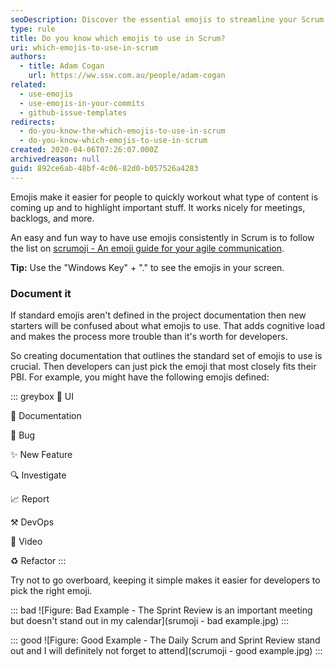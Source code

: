 ```yaml
---
seoDescription: Discover the essential emojis to streamline your Scrum process, boost productivity, and enhance agile communication.
type: rule
title: Do you know which emojis to use in Scrum?
uri: which-emojis-to-use-in-scrum
authors:
  - title: Adam Cogan
    url: https://ww.ssw.com.au/people/adam-cogan
related:
  - use-emojis
  - use-emojis-in-your-commits
  - github-issue-templates
redirects:
  - do-you-know-the-which-emojis-to-use-in-scrum
  - do-you-know-which-emojis-to-use-in-scrum
created: 2020-04-06T07:26:07.000Z
archivedreason: null
guid: 892ce6ab-48bf-4c06-82d0-b057526a4283
---
```


Emojis make it easier for people to quickly workout what type of content is coming up and to highlight important stuff. It works nicely for meetings, backlogs, and more.

<!--endintro-->

An easy and fun way to have use emojis consistently in Scrum is to follow the list on [scrumoji - An emoji guide for your agile communication](https://www.scrumoji.org/).

**Tip:** Use the "Windows Key" + "." to see the emojis in your screen.

### Document it

If standard emojis aren't defined in the project documentation then new starters will be confused about what emojis to use. That adds cognitive load and makes the process more trouble than it's worth for developers.

So creating documentation that outlines the standard set of emojis to use is crucial. Then developers can just pick the emoji that most closely fits their PBI. For example, you might have the following emojis defined:

::: greybox
💄 UI

📃 Documentation

🐛 Bug

✨ New Feature

🔍 Investigate

📈 Report

⚒️ DevOps

🎥 Video

♻️ Refactor
:::

Try not to go overboard, keeping it simple makes it easier for developers to pick the right emoji.

::: bad
![Figure: Bad Example - The Sprint Review is an important meeting but doesn't stand out in my calendar](srumoji - bad example.jpg)
:::

::: good
![Figure: Good Example - The Daily Scrum and Sprint Review stand out and I will definitely not forget to attend](scrumoji - good example.jpg)
:::
